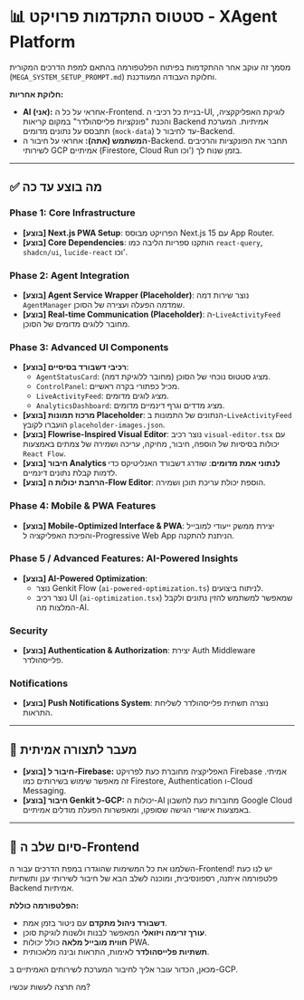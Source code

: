 # 📊 סטטוס התקדמות פרויקט - XAgent Platform

מסמך זה עוקב אחר ההתקדמות בפיתוח הפלטפורמה בהתאם למפת הדרכים המקורית (`MEGA_SYSTEM_SETUP_PROMPT.md`) וחלוקת העבודה המעודכנת.

**חלוקת אחריות:**
- **AI (אני):** אחראי על כל ה-Frontend. בניית כל רכיבי ה-UI, לוגיקת האפליקקציה, והכנת "פונקציות פלייסהולדר" במקום קריאות Backend אמיתיות. המערכת תתבסס על נתונים מדומים (`mock-data`) עד לחיבור ל-Backend.
- **המשתמש (אתה):** אחראי על חיבור ה-Backend. תחבר את הפונקציות והרכיבים לשירותי GCP אמיתיים (Firestore, Cloud Run וכו') בזמן שנוח לך.

---

## ✅ מה בוצע עד כה

### Phase 1: Core Infrastructure
- **[בוצע] Next.js PWA Setup**: הפרויקט מבוסס Next.js 15 עם App Router.
- **[בוצע] Core Dependencies**: הותקנו ספריות הליבה כמו `react-query`, `shadcn/ui`, `lucide-react` וכו'.

### Phase 2: Agent Integration
- **[בוצע] Agent Service Wrapper (Placeholder)**: נוצר שירות דמה `AgentManager` שמדמה הפעלה ועצירה של הסוכן.
- **[בוצע] Real-time Communication (Placeholder)**: ה-`LiveActivityFeed` מחובר ללוגים מדומים של הסוכן.

### Phase 3: Advanced UI Components
- **[בוצע] רכיבי דשבורד בסיסיים**:
    - `AgentStatusCard`: מציג סטטוס נוכחי של הסוכן (מחובר ללוגיקת דמה).
    - `ControlPanel`: מכיל כפתורי בקרה ראשיים.
    - `LiveActivityFeed`: מציג לוגים מדומים.
    - `AnalyticsDashboard`: מציג מדדים וגרף דינמיים מדומים.
- **[בוצע] מרכוז תמונות Placeholder**: הנתונים של התמונות ב-`LiveActivityFeed` הועברו לקובץ `placeholder-images.json`.
- **[בוצע] Flowrise-Inspired Visual Editor**: נוצר רכיב `visual-editor.tsx` עם יכולות בסיסיות של הוספה, חיבור, מחיקה, עריכה ושמירה של צמתים באמצעות `React Flow`.
- **[בוצע] חיבור Analytics לנתוני אמת מדומים**: שודרג דשבורד האנליטיקס כדי לדמות קבלת נתונים דינמיים.
- **[בוצע] הרחבת יכולות ה-Flow Editor**: הוספת יכולת עריכת תוכן ושמירה.

### Phase 4: Mobile & PWA Features
- **[בוצע] Mobile-Optimized Interface & PWA**: יצירת ממשק ייעודי למובייל והפיכת האפליקציה ל-Progressive Web App הניתנת להתקנה.

### Phase 5 / Advanced Features: AI-Powered Insights
- **[בוצע] AI-Powered Optimization**:
    - נוצר Genkit Flow (`ai-powered-optimization.ts`) לניתוח ביצועים.
    - נוצר רכיב UI (`ai-optimization.tsx`) שמאפשר למשתמש להזין נתונים ולקבל המלצות מה-AI.

### Security
- **[בוצע] Authentication & Authorization**: יצירת Auth Middleware פלייסהולדר.

### Notifications
- **[בוצע] Push Notifications System**: נוצרה תשתית פלייסהולדר לשליחת התראות.

---

## 🚀 מעבר לתצורה אמיתית

- **[בוצע] חיבור ל-Firebase:** האפליקציה מחוברת כעת לפרויקט Firebase אמיתי. זה מאפשר שימוש בשירותים כמו Firestore, Authentication ו-Cloud Messaging.
- **[בוצע] חיבור Genkit ל-GCP:** יכולות ה-AI מחוברות כעת לחשבון Google Cloud באמצעות אישורי הגישה שסופקו, ומאפשרות הפעלת מודלים אמיתיים.

---

## 🏁 סיום שלב ה-Frontend

השלמנו את כל המשימות שהוגדרו במפת הדרכים עבור ה-Frontend! יש לנו כעת פלטפורמה איתנה, רספונסיבית, ומוכנה לשלב הבא של חיבור לשירותי ענן ותשתיות Backend אמיתיות.

**הפלטפורמה כוללת:**
-   **דשבורד ניהול מתקדם** עם ניטור בזמן אמת.
-   **עורך זרימה ויזואלי** המאפשר לבנות ולשנות לוגיקת סוכן.
-   **חווית מובייל מלאה** כולל יכולות PWA.
-   **תשתיות פלייסהולדר** לאימות, התראות ובינה מלאכותית.

מכאן, הכדור עובר אליך לחיבור המערכת לשירותים האמיתיים ב-GCP.

מה תרצה לעשות עכשיו?
